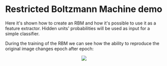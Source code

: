 # Restricted Boltzmann Machine demo
Here it's shown how to create an RBM and how it's possible to use it as a feature extractor. Hidden units' probabilities will be used as input for a simple classifier.

During the training of the RBM we can see how the ability to reproduce the original image changes epoch after epoch:

<p align="center">
  <img src="image_replication_.gif"/>
</p>
